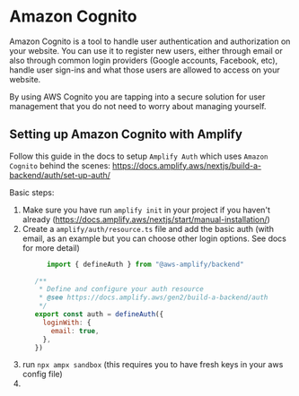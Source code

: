 # Amazon Cognito

Amazon Cognito is a tool to handle user authentication and authorization on your website. You can use it to register new users, either through email or also through common login providers (Google accounts, Facebook, etc), handle user sign-ins and what those users are allowed to access on your website.

By using AWS Cognito you are tapping into a secure solution for user management that you do not need to worry about managing yourself. 

## Setting up Amazon Cognito with Amplify

Follow this guide in the docs to setup `Amplify Auth` which uses `Amazon Cognito` behind the scenes: https://docs.amplify.aws/nextjs/build-a-backend/auth/set-up-auth/

Basic steps:
1. Make sure you have run `amplify init` in your project if you haven't already (https://docs.amplify.aws/nextjs/start/manual-installation/)
2. Create a `amplify/auth/resource.ts` file and add the basic auth (with email, as an example but you can choose other login options. See docs for more detail)
   ```js
         import { defineAuth } from "@aws-amplify/backend"
      
      /**
       * Define and configure your auth resource
       * @see https://docs.amplify.aws/gen2/build-a-backend/auth
       */
      export const auth = defineAuth({
        loginWith: {
          email: true,
        },
      })
   ```
3. run `npx ampx sandbox` (this requires you to have fresh keys in your aws config file)
4. 
